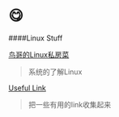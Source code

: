 :yum: 
====== 
####Linux Stuff

[鸟哥的Linux私房菜](http://linux.vbird.org/aboutmysite.php)  
>系统的了解Linux

[Useful Link](./Useful_Link.md )  
>把一些有用的link收集起来
